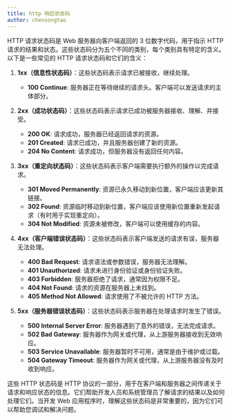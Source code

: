 ```yaml
---
title: http 响应状态码
author: chensongtao
---
```


HTTP 请求状态码是 Web 服务器向客户端返回的 3 位数字代码，用于指示 HTTP 请求的结果和状态。这些状态码分为五个不同的类别，每个类别具有特定的含义。以下是一些常见的 HTTP 请求状态码和它们的含义：

1. **1xx（信息性状态码）**：这些状态码表示请求已被接收，继续处理。

   - **100 Continue**: 服务器正在等待继续的请求头。客户端可以发送请求的主体部分。

2. **2xx（成功状态码）**：这些状态码表示请求已成功被服务器接收、理解、并接受。

   - **200 OK**: 请求成功，服务器已经返回请求的资源。
   - **201 Created**: 请求已成功，并且服务器创建了新的资源。
   - **204 No Content**: 请求成功，但服务器没有返回任何内容。

3. **3xx（重定向状态码）**：这些状态码表示客户端需要执行额外的操作以完成请求。

   - **301 Moved Permanently**: 资源已永久移动到新位置，客户端应该更新其链接。
   - **302 Found**: 资源临时移动到新位置，客户端应该使用新位置重新发起请求（有时用于实现重定向）。
   - **304 Not Modified**: 资源未被修改，客户端可以使用缓存的内容。

4. **4xx（客户端错误状态码）**：这些状态码表示客户端发送的请求有误，服务器无法处理。

   - **400 Bad Request**: 请求语法或参数错误，服务器无法理解。
   - **401 Unauthorized**: 请求未进行身份验证或身份验证失败。
   - **403 Forbidden**: 服务器拒绝了请求，通常因为权限不足。
   - **404 Not Found**: 请求的资源在服务器上未找到。
   - **405 Method Not Allowed**: 请求使用了不被允许的 HTTP 方法。

5. **5xx（服务器错误状态码）**：这些状态码表示服务器在处理请求时发生了错误。

   - **500 Internal Server Error**: 服务器遇到了意外的错误，无法完成请求。
   - **502 Bad Gateway**: 服务器作为网关或代理，从上游服务器接收到无效响应。
   - **503 Service Unavailable**: 服务器暂时不可用，通常是由于维护或过载。
   - **504 Gateway Timeout**: 服务器作为网关或代理，从上游服务器没有及时收到响应。

这些 HTTP 状态码是 HTTP 协议的一部分，用于在客户端和服务器之间传递关于请求和响应状态的信息。它们帮助开发人员和系统管理员了解请求的结果以及如何处理它们。当开发 Web 应用程序时，理解这些状态码是非常重要的，因为它们可以帮助您调试和解决问题。
